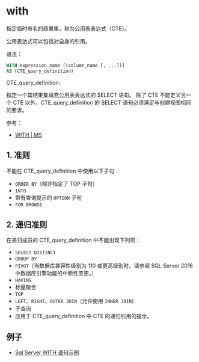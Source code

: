 # with

指定临时命名的结果集，称为公用表表达式（CTE）。

公用表达式可以包括对自身的引用。

语法：

```sql
WITH expression_name [(column_name [, ...])]
AS (CTE_query_definition)
```

CTE_query_definition:

指定一个其结果集填充公用表表达式的 SELECT 语句。 除了 CTE 不能定义另一个 CTE 以外，CTE_query_definition 的 SELECT 语句必须满足与创建视图相同的要求。

参考：

- [WITH | MS](https://learn.microsoft.com/zh-cn/sql/t-sql/queries/with-common-table-expression-transact-sql?view=sql-server-ver16)

## 1. 准则

不能在 CTE_query_definition 中使用以下子句：

- `ORDER BY`（除非指定了 TOP 子句）
- `INTO`
- 带有查询提示的 `OPTION` 子句
- `FOR BROWSE`

## 2. 递归准则

在递归成员的 CTE_query_definition 中不能出现下列项：

- `SELECT DISTINCT`
- `GROUP BY`
- `PIVOT`（当数据库兼容性级别为 110 或更高级别时。请参阅 SQL Server 2016 中数据库引擎功能的中断性变更。）
- `HAVING`
- 标量聚合
- `TOP`
- `LEFT`、`RIGHT`、`OUTER JOIN`（允许使用 `INNER JOIN`）
- 子查询
- 应用于 CTE_query_definition 中 CTE 的递归引用的提示。

## 例子

- [Sql Server WITH 语句示例](https://gist.github.com/nonelittlesong/ebb11a9ae2a6fb4eb5536996e0740102)

